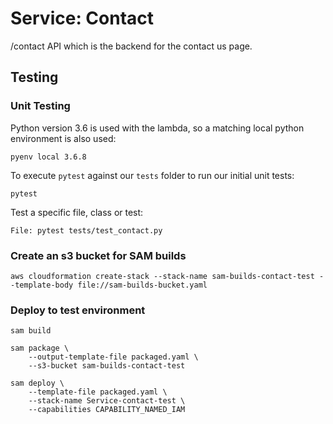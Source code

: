 # Service: Contact
/contact API which is the backend for the contact us page.


## Testing
### Unit Testing
Python version 3.6 is used with the lambda, so a matching local python environment is also used:
```
pyenv local 3.6.8
```

To execute `pytest` against our `tests` folder to run our initial unit tests:
```
pytest
```

Test a specific file, class or test:
```
File: pytest tests/test_contact.py
```

### Create an s3 bucket for SAM builds
```
aws cloudformation create-stack --stack-name sam-builds-contact-test --template-body file://sam-builds-bucket.yaml
```

### Deploy to test environment
```
sam build

sam package \
    --output-template-file packaged.yaml \
    --s3-bucket sam-builds-contact-test

sam deploy \
    --template-file packaged.yaml \
    --stack-name Service-contact-test \
    --capabilities CAPABILITY_NAMED_IAM
```
